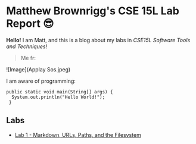 # Matthew Brownrigg's CSE 15L Lab Report 😎

**Hello!** I am Matt, and this is a blog about my labs in *CSE15L Software Tools and Techniques*! 

>Me fr:

![Image](Applay Sos.jpeg)

I am aware of programming:
```
public static void main(String[] args) {
  System.out.println("Hello World!");
 }
 ```


## Labs
- [Lab 1 - Markdown, URLs, Paths, and the Filesystem](https://thinkr3.github.io/cse15l-lab-reports/lab1.html) 
